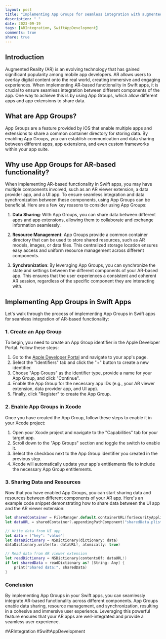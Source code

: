 ```yaml
---
layout: post
title: "Implementing App Groups for seamless integration with augmented reality-based functionality in Swift apps"
description: " "
date: 2023-09-19
tags: [ARIntegration, SwiftAppDevelopment]
comments: true
share: true
---
```


## Introduction

Augmented Reality (AR) is an evolving technology that has gained significant popularity among mobile app developers. AR allows users to overlay digital content onto the real world, creating immersive and engaging experiences. When implementing AR-based functionality in Swift apps, it is crucial to ensure seamless integration between different components of the app. One way to achieve this is by using App Groups, which allow different apps and app extensions to share data.

## What are App Groups?

App Groups are a feature provided by iOS that enable multiple apps and extensions to share a common container directory for storing data. By enabling App Groups, you can establish communication and data sharing between different apps, app extensions, and even custom frameworks within your app suite.

## Why use App Groups for AR-based functionality?

When implementing AR-based functionality in Swift apps, you may have multiple components involved, such as an AR viewer extension, a data provider app, and a UI app. To ensure seamless integration and data synchronization between these components, using App Groups can be beneficial. Here are a few key reasons to consider using App Groups:

1. **Data Sharing**: With App Groups, you can share data between different apps and app extensions, allowing them to collaborate and exchange information seamlessly.

2. **Resource Management**: App Groups provide a common container directory that can be used to store shared resources, such as AR models, images, or data files. This centralized storage location ensures easy access and uniform resource management across different components.

3. **Synchronization**: By leveraging App Groups, you can synchronize the state and settings between the different components of your AR-based app. This ensures that the user experiences a consistent and coherent AR session, regardless of the specific component they are interacting with.

## Implementing App Groups in Swift Apps

Let's walk through the process of implementing App Groups in Swift apps for seamless integration of AR-based functionality:

### 1. Create an App Group

To begin, you need to create an App Group identifier in the Apple Developer Portal. Follow these steps:

1. Go to the [Apple Developer Portal](https://developer.apple.com) and navigate to your app's page.
2. Select the "Identifiers" tab and click the "+" button to create a new identifier.
3. Choose "App Groups" as the identifier type, provide a name for your App Group, and click "Continue".
4. Enable the App Group for the necessary app IDs (e.g., your AR viewer extension, data provider app, and UI app).
5. Finally, click "Register" to create the App Group.

### 2. Enable App Groups in Xcode

Once you have created the App Group, follow these steps to enable it in your Xcode project:

1. Open your Xcode project and navigate to the "Capabilities" tab for your target app.
2. Scroll down to the "App Groups" section and toggle the switch to enable it.
3. Select the checkbox next to the App Group identifier you created in the previous step.
4. Xcode will automatically update your app's entitlements file to include the necessary App Group entitlements.

### 3. Sharing Data and Resources

Now that you have enabled App Groups, you can start sharing data and resources between different components of your AR app. Here's an example code snippet demonstrating how to share data between the UI app and the AR viewer extension:

```swift
let sharedContainer = FileManager.default.containerURL(forSecurityApplicationGroupIdentifier: "your.app.group.identifier")
let dataURL = sharedContainer?.appendingPathComponent("sharedData.plist")

// Write data from UI app
let data = ["key": "value"]
let dataDictionary = NSDictionary(dictionary: data)
dataDictionary.write(to: dataURL!, atomically: true)

// Read data from AR viewer extension
let readDictionary = NSDictionary(contentsOf: dataURL!)
if let sharedData = readDictionary as? [String: Any] {
    print("Shared data:", sharedData)
}
```

### Conclusion

By implementing App Groups in your Swift apps, you can seamlessly integrate AR-based functionality across different components. App Groups enable data sharing, resource management, and synchronization, resulting in a cohesive and immersive user experience. Leveraging this powerful feature ensures that your AR apps are well-integrated and provide a seamless user experience.

#ARIntegration #SwiftAppDevelopment